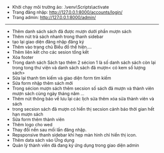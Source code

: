 + Khởi chạy môi trường ảo: .\venv\Scripts\activate
+ Trang đăng nhập: http://127.0.0.1:8000/accounts/login/
+ Trang admin: http://127.0.0.1:8000/admin/


-----------------------------
- Thêm danh sách sách đã được mượn dưới phần mượn sách
- Thêm nút trả sách nhanh trong thanh sidebar
- tạo lại giao diện đăng nhập đăng ký
- Thêm vào trang chủ Biểu đồ thể hiện....
- Thêm liên kết cho các sesion tổng kết
-  Xóa footer
- Trong danh sách Sách tạo thêm 2 sécion 1 là số danh sách sách còn lại trong tong thư viện và danh sách sách đã mượn< có kem số lượng sách>
- Sửa lại thanh tìm kiếm và giao diện form tìm kiếm
- Sửa form nhập thêm sách mới
- Trong sécion mượn sách thêm secsion số sách đã mượn và thành viên mượn sách cùng ngày tháng năm ...
- Thêm nút thông báo về lưu lại các lịch sửa thêm xóa sửa thành viên và sách 
- trong secsion sách đã mượn có hiển thị secsion cảnh báo thời gian hết hạn mượn sách
- Sửa form thêm thành viên
- Thêm logo cho wed
- Thay đổi nền sau mối lần đăng nhập.
- Repsponsive thanh sidebar khi hẹp màn hình chỉ hiển thị icon.
- Thêm data sách vào Ứng dụng
- Quản lý thành viên đã đang ký ứng dụng trong giao diện admin
